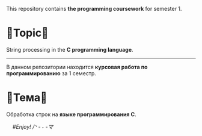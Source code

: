 This repository contains **the programming coursework** for semester 1.
# :dizzy:Topic:dizzy:
String processing in the **C programming language**. 
    
-------------------------------------------------------------------

В данном репозитории находится **курсовая работа по программированию** за 1 семестр.
# :dizzy:Тема:dizzy:
Обработка строк на **языке программирования С**.

ㅤ                  #*Enjoy! /ᐠ - ˕ -マ*

